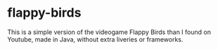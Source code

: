 # flappy-birds
This is a simple version of the videogame Flappy Birds than I found on Youtube, made in Java, without extra liveries or frameworks.
